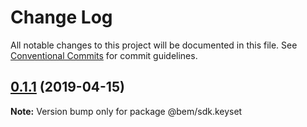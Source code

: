 # Change Log

All notable changes to this project will be documented in this file.
See [Conventional Commits](https://conventionalcommits.org) for commit guidelines.

## [0.1.1](https://github.com/bem/bem-sdk/compare/@bem/sdk.keyset@0.1.0...@bem/sdk.keyset@0.1.1) (2019-04-15)

**Note:** Version bump only for package @bem/sdk.keyset
